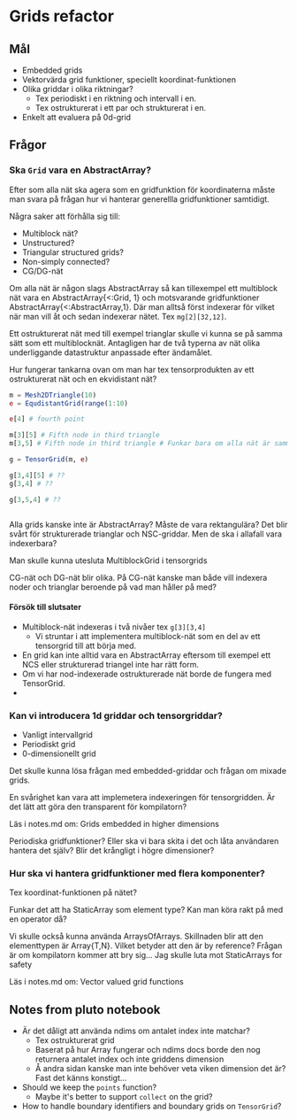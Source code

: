 # Grids refactor

## Mål
  * Embedded grids
  * Vektorvärda grid funktioner, speciellt koordinat-funktionen
  * Olika griddar i olika riktningar?
      * Tex periodiskt i en riktning och intervall i en.
      * Tex ostrukturerat i ett par och strukturerat i en.
  * Enkelt att evaluera på 0d-grid

## Frågor


### Ska `Grid` vara en AbstractArray?
Efter som alla nät ska agera som en gridfunktion för koordinaterna måste man
svara på frågan hur vi hanterar generellla gridfunktioner samtidigt.

Några saker att förhålla sig till:
  - Multiblock nät?
  - Unstructured?
  - Triangular structured grids?
  - Non-simply connected?
  - CG/DG-nät


Om alla nät är någon slags AbstractArray så kan tillexempel ett multiblock nät vara en AbstractArray{<:Grid, 1} och motsvarande gridfunktioner AbstractArray{<:AbstractArray,1}.
Där man alltså först indexerar för vilket när man vill åt och sedan indexerar nätet. Tex `mg[2][32,12]`.

Ett ostrukturerat nät med till exempel trianglar skulle vi kunna se på samma sätt som ett multiblocknät. Antagligen har de två typerna av nät olika underliggande datastruktur anpassade efter ändamålet.

Hur fungerar tankarna ovan om man har tex tensorprodukten av ett ostrukturerat nät och en ekvidistant nät?
```julia
m = Mesh2DTriangle(10)
e = EqudistantGrid(range(1:10)

e[4] # fourth point

m[3][5] # Fifth node in third triangle
m[3,5] # Fifth node in third triangle # Funkar bara om alla nät är samma, (stämmer inte i mb-fallet)

g = TensorGrid(m, e)

g[3,4][5] # ??
g[3,4] # ??

g[3,5,4] # ??



```

Alla grids kanske inte är AbstractArray? Måste de vara rektangulära? Det blir svårt för strukturerade trianglar och NSC-griddar. Men de ska i allafall vara indexerbara?

Man skulle kunna utesluta MultiblockGrid i tensorgrids

CG-nät och DG-nät blir olika.
På CG-nät kanske man både vill indexera noder och trianglar beroende på vad man håller på med?

#### Försök till slutsater
 * Multiblock-nät indexeras i två nivåer tex `g[3][3,4]`
     * Vi struntar i att implementera multiblock-nät som en del av ett tensorgrid till att börja med.
 * En grid kan inte alltid vara en AbstractArray eftersom till exempel ett NCS eller strukturerad triangel inte har rätt form.
 * Om vi har nod-indexerade ostrukturerade nät borde de fungera med TensorGrid.
 *

### Kan vi introducera 1d griddar och tensorgriddar?
  * Vanligt intervallgrid
  * Periodiskt grid
  * 0-dimensionellt grid

Det skulle kunna lösa frågan med embedded-griddar
och frågan om mixade grids.

En svårighet kan vara att implemetera indexeringen för tensorgridden. Är det
lätt att göra den transparent för kompilatorn?

Läs i notes.md om: Grids embedded in higher dimensions

Periodiska gridfunktioner? Eller ska vi bara skita i det och låta användaren
hantera det själv? Blir det krångligt i högre dimensioner?


### Hur ska vi hantera gridfunktioner med flera komponenter?
Tex koordinat-funktionen på nätet?

Funkar det att ha StaticArray som element type?
    Kan man köra rakt på med en operator då?

Vi skulle också kunna använda ArraysOfArrays. Skillnaden blir att den elementtypen är Array{T,N}. Vilket betyder att den är by reference?
    Frågan är om kompilatorn kommer att bry sig... Jag skulle luta mot StaticArrays for safety

Läs i notes.md om: Vector valued grid functions

## Notes from pluto notebook
- Är det dåligt att använda ndims om antalet index inte matchar?
   - Tex ostrukturerat grid
   - Baserat på hur Array fungerar och ndims docs borde den nog returnera
     antalet index och inte griddens dimension
   - Å andra sidan kanske man inte behöver veta viken dimension det är? Fast det känns konstigt...
- Should we keep the `points` function?
   - Maybe it's better to support `collect` on the grid?
- How to handle boundary identifiers and boundary grids on `TensorGrid`?


